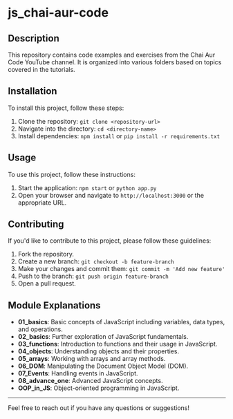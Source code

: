 # js_chai-aur-code

## Description
This repository contains code examples and exercises from the Chai Aur Code YouTube channel. It is organized into various folders based on topics covered in the tutorials.

## Installation
To install this project, follow these steps:
1. Clone the repository: `git clone <repository-url>`
2. Navigate into the directory: `cd <directory-name>`
3. Install dependencies: `npm install` or `pip install -r requirements.txt`

## Usage
To use this project, follow these instructions:
1. Start the application: `npm start` or `python app.py`
2. Open your browser and navigate to `http://localhost:3000` or the appropriate URL.

## Contributing
If you'd like to contribute to this project, please follow these guidelines:
1. Fork the repository.
2. Create a new branch: `git checkout -b feature-branch`
3. Make your changes and commit them: `git commit -m 'Add new feature'`
4. Push to the branch: `git push origin feature-branch`
5. Open a pull request.


## Module Explanations

- **01_basics**: Basic concepts of JavaScript including variables, data types, and operations.
- **02_basics**: Further exploration of JavaScript fundamentals.
- **03_functions**: Introduction to functions and their usage in JavaScript.
- **04_objects**: Understanding objects and their properties.
- **05_arrays**: Working with arrays and array methods.
- **06_DOM**: Manipulating the Document Object Model (DOM).
- **07_Events**: Handling events in JavaScript.
- **08_advance_one**: Advanced JavaScript concepts.
- **OOP_in_JS**: Object-oriented programming in JavaScript.

---

Feel free to reach out if you have any questions or suggestions!
